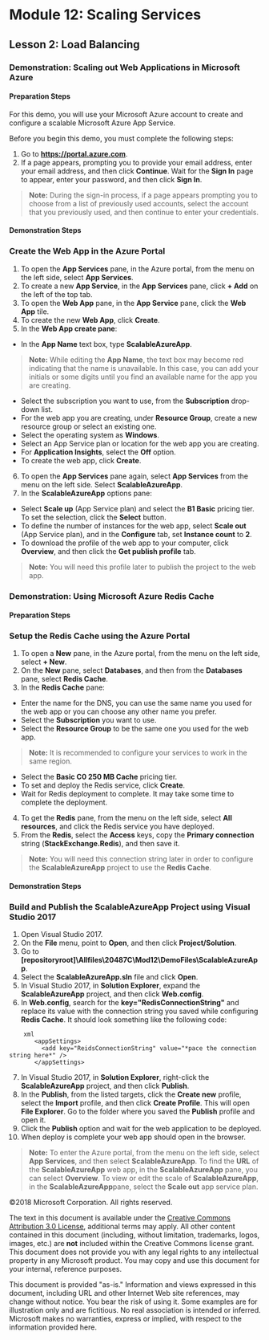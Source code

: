 # Module 12: Scaling Services

## Lesson 2: Load Balancing

### Demonstration: Scaling out Web Applications in Microsoft Azure

#### Preparation Steps

For this demo, you will use your Microsoft Azure account to create and configure a scalable Microsoft Azure App Service.

Before you begin this demo, you must complete the following steps:
 1. Go to **https://portal.azure.com**.
 2. If a page appears, prompting you to provide your email address, enter your email address, and then click **Continue**. Wait for the **Sign In** page to appear, enter your password, and then click **Sign In**.

   >**Note:** During the sign-in process, if a page appears prompting you to choose from a list of previously used accounts, select the account that you previously used, and then continue to enter your credentials.
 
#### Demonstration Steps

### Create the **Web App** in the **Azure Portal**

 1. To open the **App Services** pane, in the Azure portal, from the menu on the left side, select **App Services**.
 2. To create a new **App Service**, in the **App Services** pane, click **+ Add** on the left of the top tab.
 3. To open the **Web App** pane, in the **App Service** pane, click the **Web App** tile. 
 4. To create the new **Web App**, click **Create**.  
 5. In the **Web App create pane**:
   - In the **App Name** text box, type **ScalableAzureApp**.
  > **Note:** While editing the **App Name**, the text box may become red indicating that the name is unavailable. In this case, you can add your initials or some digits until you find an available name for the app you are creating.
  - Select the subscription you want to use, from the **Subscription** drop-down list.
  - For the web app you are creating, under **Resource Group**, create a new resource group or select an existing one.
  - Select the operating system as **Windows**.
  - Select an App Service plan or location for the web app you are creating.
  - For **Application Insights**, select the **Off** option.
  - To create the web app, click **Create**.
 6. To open the **App Services** pane again, select **App Services** from the menu on the left side. Select **ScalableAzureApp**.
 7. In the **ScalableAzureApp** options pane:
  - Select **Scale up** (App Service plan) and select the **B1 Basic** pricing tier. To set the selection, click the **Select** button.
  - To define the number of instances for the web app, select  **Scale out** (App Service plan), and in the **Configure** tab, set  **Instance count** to **2**. 
  - To download the profile of the web app to your computer, click **Overview**, and then click the **Get publish profile** tab.
  > **Note:** You will need this profile later to publish the project to the web app.


### Demonstration: Using Microsoft Azure Redis Cache

#### Preparation Steps

### Setup the **Redis Cache** using the **Azure Portal**

 1. To open a **New** pane, in the Azure portal, from the menu on the left side, select **+ New**.
 2. On the **New** pane, select **Databases**, and then from the **Databases** pane, select **Redis Cache**.
 3. In the **Redis Cache** pane:
  - Enter the name for the DNS, you can use the same name you used for the web app or you can choose any other name you prefer.
  - Select the **Subscription** you want to use.
  - Select the **Resource Group** to be the same one you used for the web app.
 > **Note:** It is recommended to configure your services to work in the same region.
  - Select the **Basic C0 250 MB Cache** pricing tier.
  - To set and deploy the Redis service, click **Create**.
  - Wait for Redis deployment to complete. It may take some time to complete the deployment.
 4. To get the **Redis** pane, from the menu on the left side, select **All resources**, and click the Redis service you have deployed. 
 5. From the **Redis**, select the **Access** keys,  copy the **Primary connection** string (**StackExchange.Redis**), and then save it.
 > **Note:** You will need this connection string later in order to configure the **ScalableAzureApp** project to use the **Redis Cache**. 


#### Demonstration Steps

### Build and Publish the **ScalableAzureApp Project** using **Visual Studio 2017**

 1. Open Visual Studio 2017.
 2. On the **File** menu, point to **Open**, and then click **Project/Solution**.
 3. Go to **[repositoryroot]\Allfiles\20487C\Mod12\DemoFiles\ScalableAzureApp**.
 4. Select the **ScalableAzureApp.sln** file and click **Open**.
 5. In Visual Studio 2017, in **Solution Explorer**, expand the **ScalableAzureApp** project, and then click **Web.config**.
 6. In **Web.config**, search for the **key="RedisConnectionString"** and replace its value with the connection string you saved while configuring **Redis Cache**. It should look something like the following code: 
``` 
	xml
       <appSettings>
         <add key="ReidsConnectionString" value="*pace the connection string here*" />
       </appSettings>
  ```
 7. In Visual Studio 2017, in **Solution Explorer**, right-click the **ScalableAzureApp** project, and then click **Publish**.
 8. In the **Publish**, from the listed targets, click the **Create new** profile, select the **Import** profile, and then click **Create Profile**. This will open **File Explorer**. Go to the folder where you saved the **Publish** profile and open it.
 9. Click the **Publish** option and wait for the web application to be deployed.
 10. When deploy is complete your web app should open in the browser.
 > **Note:** To enter the Azure portal, from the menu on the left side, select **App Services**, and then select **ScalableAzureApp**. To find the **URL** of the **ScalableAzureApp** web app, in the **ScalableAzureApp** pane, you can select **Overview**. To view or edit the scale of **ScalableAzureApp**, in the **ScalableAzureApp**pane, select the **Scale out** app service plan.   
 
 ©2018 Microsoft Corporation. All rights reserved.

The text in this document is available under the  [Creative Commons Attribution 3.0 License](https://creativecommons.org/licenses/by/3.0/legalcode), additional terms may apply. All other content contained in this document (including, without limitation, trademarks, logos, images, etc.) are  **not**  included within the Creative Commons license grant. This document does not provide you with any legal rights to any intellectual property in any Microsoft product. You may copy and use this document for your internal, reference purposes.

This document is provided &quot;as-is.&quot; Information and views expressed in this document, including URL and other Internet Web site references, may change without notice. You bear the risk of using it. Some examples are for illustration only and are fictitious. No real association is intended or inferred. Microsoft makes no warranties, express or implied, with respect to the information provided here.
